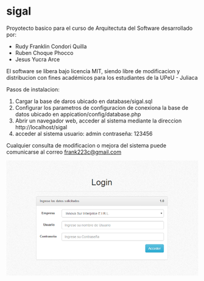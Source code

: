 # sigal

Proyotecto basico para el curso de Arquitectuta del Software desarrollado por:
- Rudy Franklin Condori Quilla
- Ruben Choque Phocco
- Jesus Yucra Arce

El software se libera bajo licencia MIT, siendo libre de modificacion y distribucion con fines académicos para los estudiantes de la UPeU - Juliaca

Pasos de instalacion:

1. Cargar la base de daros ubicado en database/sigal.sql
2. Configurar los parametros de configuracion de conexiona la base de datos ubicado en appication/config/database.php
3. Abrir un navegador web, acceder al sistema mediante la direccion http://localhost/sigal
4. acceder al sistema usuario: admin contraseña: 123456

Cualquier consulta de modificacion o mejora del sistema puede comunicarse al correo frank223c@gmail.com

![Screenshot](login.png)
